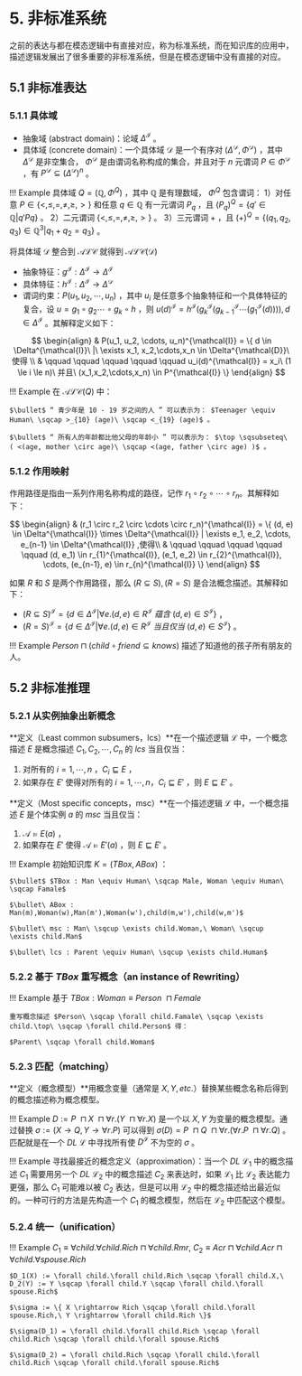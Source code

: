 # 5. 非标准系统

之前的表达与都在模态逻辑中有直接对应，称为标准系统，而在知识库的应用中，描述逻辑发展出了很多重要的非标准系统，但是在模态逻辑中没有直接的对应。

## 5.1 非标准表达

### 5.1.1 具体域
- 抽象域 (abstract domain)：论域 $\Delta^{\mathcal{I}}$ 。
- 具体域 (concrete domain)：一个具体域 $\mathcal{D}$ 是一个有序对 $(\Delta^{\mathcal{D}}, \Phi^{\mathcal{D}})$ ，其中 $\Delta^{\mathcal{D}}$ 是非空集合， $\Phi^{\mathcal{D}}$ 是由谓词名称构成的集合，并且对于 $n$ 元谓词 $P \in \Phi^{\mathcal{D}}$ ，有 $P^{\mathcal{D}} \subseteq (\Delta^{\mathcal{D}})^{n}$ 。

!!! Example
    具体域 $Q = (\mathbb{Q}, \Phi^{Q})$ ，其中 $\mathbb{Q}$ 是有理数域， $\Phi^{Q}$ 包含谓词：
    1）对任意 $P \in \{ <, \le, =, \ne, \ge, > \}$ 和任意 $q \in \mathbb{Q}$ 有一元谓词 $P_q$ ，且 $(P_q)^{Q} = \{q' \in \mathbb{Q} | q' P q \}$ 。
    2）二元谓词 $\{ <, \le, =, \ne, \ge, > \}$ 。
    3）三元谓词 $+$ ，且 $(+)^{Q} = \{(q_1, q_2, q_3) \in \mathbb{Q}^3 | q_1 + q_2 = q_3\}$ 。

将具体域 $\mathcal{D}$ 整合到 $\mathcal{ALC}$ 就得到 $\mathcal{ALC(D)}$

- 抽象特征：$g^{\mathcal{I}} : \Delta^{\mathcal{I}} \rightarrow \Delta^{\mathcal{I}}$
- 具体特征：$h^{\mathcal{I}} : \Delta^{\mathcal{I}} \rightarrow \Delta^{\mathcal{D}}$
- 谓词约束：$P(u_1, u_2, \cdots, u_n)$ ，其中 $u_i$ 是任意多个抽象特征和一个具体特征的复合，设 $u = g_1 \circ g_2 \cdots \circ g_k \circ h$ ，则 $u(d)^{\mathcal{I}} = h^{\mathcal{I}}\Big( g_{k}^{\mathcal{I}}\big( g_{k-1}^{\mathcal{I}} \cdots (g_1^{\mathcal{I}}(d)) \big) \Big), d \in \Delta^{\mathcal{I}}$ 。其解释定义如下：

$$
\begin{align}
    & P(u_1, u_2, \cdots, u_n)^{\mathcal{I}} = \{ d \in \Delta^{\mathcal{I}}\ |\ \exists x_1, x_2,\cdots,x_n \in \Delta^{\mathcal{D}}\ 使得 \\
    & \qquad \qquad \qquad \qquad \qquad  u_i(d)^{\mathcal{I}} = x_i\ (1 \le i \le n)\ 并且\ (x_1,x_2,\cdots,x_n) \in P^{\mathcal{I}} \}
\end{align}
$$

!!! Example
    在 $\mathcal{ALC}(Q)$ 中：

    $\bullet$ “ 青少年是 10 - 19 岁之间的人 ” 可以表示为： $Teenager \equiv Human\ \sqcap >_{10} (age)\ \sqcap <_{19} (age)$ 。

    $\bullet$ “ 所有人的年龄都比他父母的年龄小 ” 可以表示为： $\top \sqsubseteq\ ( <(age, mother \circ age)\ \sqcap <(age, father \circ age) )$ 。

### 5.1.2 作用映射

作用路径是指由一系列作用名称构成的路径，记作 $r_1 \circ r_2 \circ \cdots \circ r_n$。其解释如下：

$$
\begin{align}
    & (r_1 \circ r_2 \circ \cdots \circ r_n)^{\mathcal{I}} = \{ (d, e) \in \Delta^{\mathcal{I}} \times \Delta^{\mathcal{I}} | \exists e_1, e_2, \cdots, e_{n-1} \in \Delta^{\mathcal{I}} ,使得\\
    & \qquad \qquad \qquad \qquad \qquad (d, e_1) \in r_{1}^{\mathcal{I}}, (e_1, e_2) \in r_{2}^{\mathcal{I}}, \cdots, (e_{n-1}, e) \in r_{n}^{\mathcal{I}} \}
\end{align}
$$


如果 $R$ 和 $S$ 是两个作用路径，那么 $(R \subseteq S), (R = S)$ 是合法概念描述。其解释如下：

- $(R \subseteq S)^{\mathcal{I}} = \{ d \in \Delta^{\mathcal{I}} | \forall e.(d, e) \in R^{\mathcal{I}}\ 蕴含\ (d, e) \in S^{\mathcal{I}} \}$ ，
- $(R = S)^{\mathcal{I}} =  \{ d \in \Delta^{\mathcal{I}} | \forall e.(d, e) \in R^{\mathcal{I}}\ 当且仅当\ (d, e) \in S^{\mathcal{I}} \}$ 。

!!! Example
    $Person \sqcap (child \circ friend \subseteq knows)$ 描述了知道他的孩子所有朋友的人。

## 5.2 非标准推理

### 5.2.1 从实例抽象出新概念

**定义（Least common subsumers，lcs）**在一个描述逻辑 $\mathcal{L}$ 中，一个概念描述 $E$ 是概念描述 $C_1, C_2, \cdots, C_n$ 的 $lcs$ 当且仅当：

1. 对所有的 $i = 1, \cdots, n$ ，$C_i \sqsubseteq E$ ，
2. 如果存在 $E'$ 使得对所有的 $i = 1, \cdots, n ，C_i \sqsubseteq E'$ ，则 $E \sqsubseteq E'$ 。

**定义（Most specific concepts，msc）**在一个描述逻辑 $\mathcal{L}$ 中，一个概念描述 $E$ 是个体实例 $a$ 的 $msc$ 当且仅当：

1. $\mathcal{A} \models E(a)$ ，
2. 如果存在 $E'$ 使得 $\mathcal{A} \models E'(a)$ ，则 $E \sqsubseteq E'$ 。

!!! Example
    初始知识库 $K = (TBox,ABox)$ ：

    $\bullet$ $TBox : Man \equiv Human\ \sqcap Male, Woman \equiv Human\ \sqcap Famale$

    $\bullet\ ABox : Man(m),Woman(w),Man(m'),Woman(w'),child(m,w'),child(w,m')$

    $\bullet\ msc : Man\ \sqcup \exists child.Woman,\ Woman\ \sqcup \exists child.Man$

    $\bullet\ lcs : Parent \equiv Human\ \sqcup \exists child.Human$
### 5.2.2 基于 $TBox$ 重写概念（an instance of Rewriting）

!!! Example
    基于 $TBox : Woman \equiv Person\ \sqcap Female$

    重写概念描述 $Person\ \sqcap \forall child.Famale\ \sqcap \exists child.\top\ \sqcap \forall child.Person$ 得：

    $Parent\ \sqcap \forall child.Woman$

### 5.2.3 匹配（matching）

**定义（概念模型）**用概念变量（通常是 $X, Y, etc.$）替换某些概念名称后得到的概念描述称为概念模型。

!!! Example
    $D := P\ \sqcap X\ \sqcap \forall r.(Y\ \sqcap \forall r.X)$ 是一个以 $X,Y$ 为变量的概念模型。通过替换 $\sigma := (X \rightarrow Q, Y \rightarrow \forall r.P)$ 可以得到 $\sigma(D) = P\ \sqcap Q\ \sqcap \forall r.(\forall r.P\ \sqcap \forall r.Q)$ 。匹配就是在一个 $DL\ \mathcal{L}$ 中寻找所有使 $D^{\mathcal{I}}$ 不为空的 $\sigma$ 。

!!! Example
    寻找最接近的概念定义（approximation）：当一个 $DL\ \mathcal{L}_1$ 中的概念描述 $C_1$ 需要用另一个 $DL\ \mathcal{L}_2$ 中的概念描述 $C_2$ 来表达时，如果 $\mathcal{L}_1$ 比 $\mathcal{L}_2$ 表达能力更强，那么 $C_1$ 可能难以被 $C_2$ 表达，但是可以用 $\mathcal{L}_2$ 中的概念描述给出最近似的。一种可行的方法是先构造一个 $C_1$ 的概念模型，然后在 $\mathcal{L}_2$ 中匹配这个模型。

### 5.2.4 统一（unification）

!!! Example
    $C_1 \equiv \forall child.\forall child.Rich \sqcap \forall child.Rmr,\ C_2 \equiv Acr \sqcap \forall child.Acr \sqcap \forall child.\forall spouse.Rich$ 

    $D_1(X) := \forall child.\forall child.Rich \sqcap \forall child.X,\ D_2(Y) := Y \sqcap \forall child.Y \sqcap \forall child.\forall spouse.Rich$ 

    $\sigma := \{ X \rightarrow Rich \sqcap \forall child.\forall spouse.Rich,\ Y \rightarrow \forall child.Rich \}$

    $\sigma(D_1) = \forall child.\forall child.Rich \sqcap \forall child.Rich \sqcap \forall child.\forall spouse.Rich$

    $\sigma(D_2) = \forall child.Rich \sqcap \forall child.\forall child.Rich \sqcap \forall child.\forall spouse.Rich$ 
